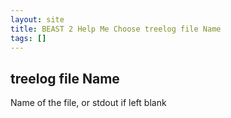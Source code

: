 ```yaml
---
layout: site
title: BEAST 2 Help Me Choose treelog file Name
tags: []
---
```


## treelog file Name

Name of the file, or stdout if left blank
